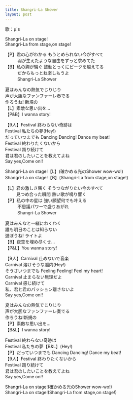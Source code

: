 ```yaml
---
title: Shangri-La Shower
layout: post
---
```

歌：μ's

<p>Shangri-La on stage!<br />
Shangri-La from stage,on stage!</p>

<p>【P】君の心がわかる もうとめられない今がすべて<br />
　　&nbsp;&nbsp;&nbsp;羽が生えたような自由をずっと求めてた<br />
【B】私の胸が騒ぐ 鼓動とっくにピークを越えてる<br />
　　&nbsp;&nbsp;&nbsp;だからもっとね楽しもうよ<br />
　　&nbsp;&nbsp;&nbsp;Shangri-La Shower</p>

<p><a class="nozomi">夏はみんなの熱気でじりじり</a><br />
<a class="rin">声が大胆なファンファーレ奏でる</a><br />
<a class="umi">作ろうね! 新規の</a><br />
【L】素敵な思い出を…<br />
【P&B】I wanna story!</p>

<p>【9人】Festival 終わらない奇跡は<br />
Festival 私たちの夢(Hey!)<br />
だっていつまでも Dancing Dancing! Dance my beat!<br />
Festival 終わりたくないから<br />
Festival 踊り続けて<br />
君は君のしたいことを教えてよね<br />
Say yes,Come on!!</p>

<p>Shangri-La on stage!【L】(確かめる光のShower wow-wo!)<br />
Shangri-La on stage!【B】(Shangri-La from stage,on stage!)</p>

<p>【L】君の激しさ届く そうつながりたい今のすべて<br />
　　&nbsp;&nbsp;見つめ合った瞬間 熱い歌が鳴り響く<br />
【P】私の中の星は 強い願望何でも叶える<br />
　　&nbsp;&nbsp;&nbsp;不思議パワーで盛りあがれ<br />
　　&nbsp;&nbsp;&nbsp;Shangri-La Shower</p>

<p><a class="maki">夏はみんなと一緒にわくわく</a><br />
<a class="nico">誰も明日のことは知らない</a><br />
<a class="eli">遊ぼうね! ライトよ</a><br />
【B】夜空を埋め尽くせ…<br />
【P&L】You wanna story!</p>

<p>【9人】Carnival 止めないで音楽<br />
Carnival 溶けそうな脳内(Hey!)<br />
そうさいつまでも Feeling Feeling! Feel my heart!<br />
Carnival 止まらない無理だよ<br />
Carnival 感じ続けて<br />
私、君と君のパッション離さないよ<br />
Say yes,Come on!!</p>

<p><a class="kotori">夏はみんなの熱気でじりじり</a><br />
<a class="hanayo">声が大胆なファンファーレ奏でる</a><br />
<a class="honoka">作ろうね!新規の</a><br />
【P】素敵な思い出を…<br />
【B&L】I wanna story!</p>

<p><a class="kotori">Festival</a> <a class="honoka">終わらない奇跡は</a><br />
<a class="hanayo">Festival</a> <a class="honoka">私たちの夢</a>【B&L】(Hey!)<br />
【P】だっていつまでも Dancing Dancing! Dance my beat!<br />
【9人】Festival 終わりたくないから<br />
Festival 踊り続けて<br />
君は君のしたいことを教えてよね<br />
Say yes,Come on!!</p>

<p>Shangri-La on stage!(確かめる光のShower wow-wo!)<br />
Shangri-La on stage!(Shangri-La from stage,on stage!)</p>